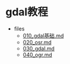 # gdal教程

- files
  - [010_gdal基础.md](010_gdal基础.md)
  - [020_osr.md](020_osr.md)
  - [030_gdal.md](030_gdal.md)
  - [040_ogr.md](040_ogr.md)
